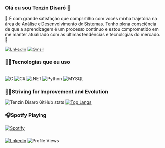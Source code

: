 ### Olá eu sou Tenzin Disaró 👋
🚀 É com grande satisfação que compartilho com vocês minha trajetória na área de Análise e Desenvolvimento de Sistemas. Tenho plena consciência de que a aprendizagem é um processo contínuo e estou comprometido em me manter atualizado com as últimas tendências e tecnologias do mercado.🚀

[![Lnkedin](https://img.shields.io/badge/LinkedIn-0077B5?style=for-the-badge&logo=linkedin&logoColor=white)](https://www.linkedin.com/in/tenzindisaro/)
[![Gmail](https://img.shields.io/badge/Gmail-D14836?style=for-the-badge&logo=gmail&logoColor=white)](mailto:tengobilt@gmail.com)


### 👨‍💻Tecnologias que eu uso 

<div style="display: inline_block"><br/>
   <img align="center" alt="C" src="https://img.shields.io/badge/C-00599C?style=for-the-badge&logo=c&logoColor=white" />
   <img align="center" alt="C#" src="https://img.shields.io/badge/C%23-239120?style=for-the-badge&logo=c-sharp&logoColor=white" />
   <img align="center" alt=".NET" src="https://img.shields.io/badge/.NET-512BD4?style=for-the-badge&logo=dotnet&logoColor=white" />
  <img align="center" alt="Python" src="https://img.shields.io/badge/Python-3776AB?style=for-the-badge&logo=python&logoColor=white" />
  <img align="center" alt="MYSQL" src="https://img.shields.io/badge/MySQL-005C84?style=for-the-badge&logo=mysql&logoColor=white" />


  
  
  
 
 
    
 
  </div>

### 🚴‍♂️Striving for Improvement and Evolution
   
  ![Tenzin Disaro GitHub stats](https://github-readme-stats.vercel.app/api?username=tenzindisaro&show_icons=true&theme=dracula)
  [![Top Langs](https://github-readme-stats.vercel.app/api/top-langs/?username=tenzindisaro&layout=compact)](https://github.com/anuraghazra/github-readme-stats)

### 🎧Spotfy Playing

  [![Spotify](https://novatorem-t7uy-tenzindisaro.vercel.app/api/spotify?background_color=0d1117&border_color=ffffff)](https://open.spotify.com/user/22oipunbsn4vln3pbmtpxrd3y)

###
[![Lnkedin](https://img.shields.io/badge/GitHub-100000?style=for-the-badge&logo=github&logoColor=white)]([https://www.linkedin.com/in/tenzindisaro/])
![Profile Views](https://komarev.com/ghpvc/?username=tenzindisaro&color=lightgrey&style=for-the-badge&label=PROFILE+VIEWS)





 


